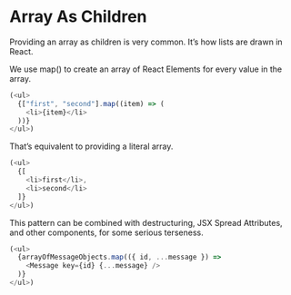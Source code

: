 # Array As Children

Providing an array as children is very common. It’s how lists are drawn in React.

We use map() to create an array of React Elements for every value in the array.
```javascript
(<ul>
  {["first", "second"].map((item) => (
    <li>{item}</li>
  ))}
</ul>)
```

That’s equivalent to providing a literal array.
```javascript
(<ul>
  {[
    <li>first</li>,
    <li>second</li>
  ]}
</ul>)
```

This pattern can be combined with destructuring, JSX Spread Attributes, and other components, for some serious terseness.
```javascript
(<ul>
  {arrayOfMessageObjects.map(({ id, ...message }) =>
    <Message key={id} {...message} />
  )}
</ul>)
```
